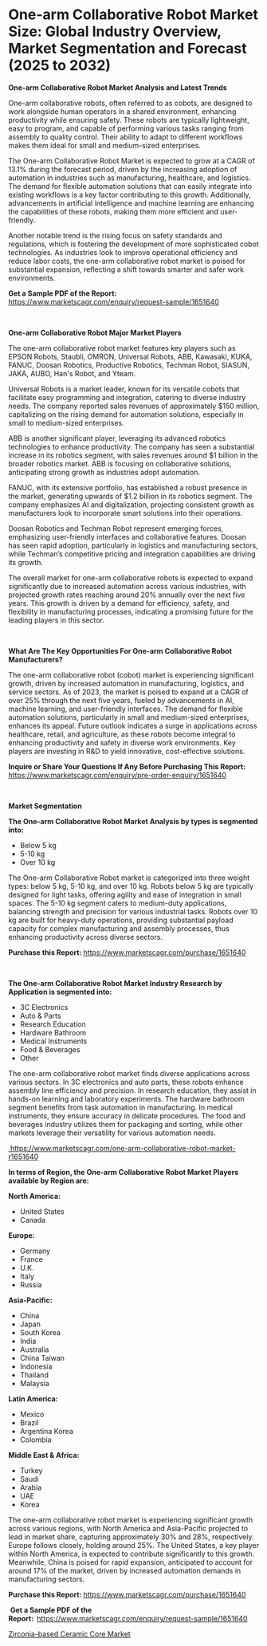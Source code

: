 <p><h1>One-arm Collaborative Robot Market Size: Global Industry Overview, Market Segmentation and Forecast (2025 to 2032)</h1></p><p><strong>One-arm Collaborative Robot Market Analysis and Latest Trends</strong></p>
<p><p>One-arm collaborative robots, often referred to as cobots, are designed to work alongside human operators in a shared environment, enhancing productivity while ensuring safety. These robots are typically lightweight, easy to program, and capable of performing various tasks ranging from assembly to quality control. Their ability to adapt to different workflows makes them ideal for small and medium-sized enterprises.</p><p>The One-arm Collaborative Robot Market is expected to grow at a CAGR of 13.1% during the forecast period, driven by the increasing adoption of automation in industries such as manufacturing, healthcare, and logistics. The demand for flexible automation solutions that can easily integrate into existing workflows is a key factor contributing to this growth. Additionally, advancements in artificial intelligence and machine learning are enhancing the capabilities of these robots, making them more efficient and user-friendly. </p><p>Another notable trend is the rising focus on safety standards and regulations, which is fostering the development of more sophisticated cobot technologies. As industries look to improve operational efficiency and reduce labor costs, the one-arm collaborative robot market is poised for substantial expansion, reflecting a shift towards smarter and safer work environments.</p></p>
<p><strong>Get a Sample PDF of the Report:&nbsp;</strong> <a href="https://www.marketscagr.com/enquiry/request-sample/1651640?utm_campaign=3447&utm_medium=2&utm_source=Github&utm_content=ia&utm_term=23032025&utm_id=one-arm-collaborative-robot">https://www.marketscagr.com/enquiry/request-sample/1651640</a></p>
<p>&nbsp;</p>
<p><strong>One-arm Collaborative Robot Major Market Players</strong></p>
<p><p>The one-arm collaborative robot market features key players such as EPSON Robots, Staubli, OMRON, Universal Robots, ABB, Kawasaki, KUKA, FANUC, Doosan Robotics, Productive Robotics, Techman Robot, SIASUN, JAKA, AUBO, Han's Robot, and Yteam. </p><p>Universal Robots is a market leader, known for its versatile cobots that facilitate easy programming and integration, catering to diverse industry needs. The company reported sales revenues of approximately $150 million, capitalizing on the rising demand for automation solutions, especially in small to medium-sized enterprises.</p><p>ABB is another significant player, leveraging its advanced robotics technologies to enhance productivity. The company has seen a substantial increase in its robotics segment, with sales revenues around $1 billion in the broader robotics market. ABB is focusing on collaborative solutions, anticipating strong growth as industries adopt automation.</p><p>FANUC, with its extensive portfolio, has established a robust presence in the market, generating upwards of $1.2 billion in its robotics segment. The company emphasizes AI and digitalization, projecting consistent growth as manufacturers look to incorporate smart solutions into their operations.</p><p>Doosan Robotics and Techman Robot represent emerging forces, emphasizing user-friendly interfaces and collaborative features. Doosan has seen rapid adoption, particularly in logistics and manufacturing sectors, while Techman’s competitive pricing and integration capabilities are driving its growth.</p><p>The overall market for one-arm collaborative robots is expected to expand significantly due to increased automation across various industries, with projected growth rates reaching around 20% annually over the next five years. This growth is driven by a demand for efficiency, safety, and flexibility in manufacturing processes, indicating a promising future for the leading players in this sector.</p></p>
<p>&nbsp;</p>
<p><strong>What Are The Key Opportunities For One-arm Collaborative Robot Manufacturers?</strong></p>
<p><p>The one-arm collaborative robot (cobot) market is experiencing significant growth, driven by increased automation in manufacturing, logistics, and service sectors. As of 2023, the market is poised to expand at a CAGR of over 25% through the next five years, fueled by advancements in AI, machine learning, and user-friendly interfaces. The demand for flexible automation solutions, particularly in small and medium-sized enterprises, enhances its appeal. Future outlook indicates a surge in applications across healthcare, retail, and agriculture, as these robots become integral to enhancing productivity and safety in diverse work environments. Key players are investing in R&D to yield innovative, cost-effective solutions.</p></p>
<p><strong>Inquire or Share Your Questions If Any Before Purchasing This Report:</strong> <a href="https://www.marketscagr.com/enquiry/pre-order-enquiry/1651640?utm_campaign=3447&utm_medium=2&utm_source=Github&utm_content=ia&utm_term=23032025&utm_id=one-arm-collaborative-robot">https://www.marketscagr.com/enquiry/pre-order-enquiry/1651640</a></p>
<p>&nbsp;</p>
<p><strong>Market Segmentation</strong></p>
<p><strong>The One-arm Collaborative Robot Market Analysis by types is segmented into:</strong></p>
<p><ul><li>Below 5 kg</li><li>5-10 kg</li><li>Over 10 kg</li></ul></p>
<p><p>The One-arm Collaborative Robot market is categorized into three weight types: below 5 kg, 5-10 kg, and over 10 kg. Robots below 5 kg are typically designed for light tasks, offering agility and ease of integration in small spaces. The 5-10 kg segment caters to medium-duty applications, balancing strength and precision for various industrial tasks. Robots over 10 kg are built for heavy-duty operations, providing substantial payload capacity for complex manufacturing and assembly processes, thus enhancing productivity across diverse sectors.</p></p>
<p><strong>Purchase this Report:&nbsp;</strong><a href="https://www.marketscagr.com/purchase/1651640?utm_campaign=3447&utm_medium=2&utm_source=Github&utm_content=ia&utm_term=23032025&utm_id=one-arm-collaborative-robot">https://www.marketscagr.com/purchase/1651640</a></p>
<p>&nbsp;</p>
<p><strong>The One-arm Collaborative Robot Market Industry Research by Application is segmented into:</strong></p>
<p><ul><li>3C Electronics</li><li>Auto & Parts</li><li>Research Education</li><li>Hardware Bathroom</li><li>Medical Instruments</li><li>Food & Beverages</li><li>Other</li></ul></p>
<p><p>The one-arm collaborative robot market finds diverse applications across various sectors. In 3C electronics and auto parts, these robots enhance assembly line efficiency and precision. In research education, they assist in hands-on learning and laboratory experiments. The hardware bathroom segment benefits from task automation in manufacturing. In medical instruments, they ensure accuracy in delicate procedures. The food and beverages industry utilizes them for packaging and sorting, while other markets leverage their versatility for various automation needs.</p></p>
<p><a href="https://www.marketscagr.com/one-arm-collaborative-robot-market-r1651640?utm_campaign=3447&utm_medium=2&utm_source=Github&utm_content=ia&utm_term=23032025&utm_id=one-arm-collaborative-robot">&nbsp;https://www.marketscagr.com/one-arm-collaborative-robot-market-r1651640</a></p>
<p><strong>In terms of Region, the One-arm Collaborative Robot Market Players available by Region are:</strong></p>
<p>
    <p> <strong> North America: </strong>
        <ul>
            <li>United States</li>
            <li>Canada</li>
        </ul>
        </p> 
    <p> <strong> Europe: </strong>
        <ul>
            <li>Germany</li>
            <li>France</li>
            <li>U.K.</li>
            <li>Italy</li>
            <li>Russia</li>
        </ul>
        </p> 
    <p> <strong> Asia-Pacific: </strong>
        <ul>
            <li>China</li>
            <li>Japan</li>
            <li>South Korea</li>
            <li>India</li>
            <li>Australia</li>
            <li>China Taiwan</li>
            <li>Indonesia</li>
            <li>Thailand</li>
            <li>Malaysia</li>
        </ul>
        </p> 
    <p> <strong> Latin America: </strong>
        <ul>
            <li>Mexico</li>
            <li>Brazil</li>
            <li>Argentina Korea</li>
            <li>Colombia</li>
        </ul>
        </p> 
    <p> <strong> Middle East & Africa: </strong>
        <ul>
            <li>Turkey</li>
            <li>Saudi</li>
            <li>Arabia</li>
            <li>UAE</li>
            <li>Korea</li>
        </ul>
    </p>
    </p>
<p><p>The one-arm collaborative robot market is experiencing significant growth across various regions, with North America and Asia-Pacific projected to lead in market share, capturing approximately 30% and 28%, respectively. Europe follows closely, holding around 25%. The United States, a key player within North America, is expected to contribute significantly to this growth. Meanwhile, China is poised for rapid expansion, anticipated to account for around 17% of the market, driven by increased automation demands in manufacturing sectors.</p></p>
<p><strong>Purchase this Report: </strong><a href="https://www.marketscagr.com/purchase/1651640?utm_campaign=3447&utm_medium=2&utm_source=Github&utm_content=ia&utm_term=23032025&utm_id=one-arm-collaborative-robot">https://www.marketscagr.com/purchase/1651640</a></p>
<p>&nbsp;<strong>Get a Sample PDF of the Report:&nbsp;&nbsp;</strong><a href="https://www.marketscagr.com/enquiry/request-sample/1651640?utm_campaign=3447&utm_medium=2&utm_source=Github&utm_content=ia&utm_term=23032025&utm_id=one-arm-collaborative-robot">https://www.marketscagr.com/enquiry/request-sample/1651640</a></p>
<p><strong></strong></p>
<p><p><a href="https://github.com/guyotkiferhi/Market-Research-Report-List-1/blob/main/zirconia-based-ceramic-core-market.md?utm_campaign=3447&utm_medium=2&utm_source=Github&utm_content=ia&utm_term=23032025&utm_id=one-arm-collaborative-robot">Zirconia-based Ceramic Core Market</a></p></p>